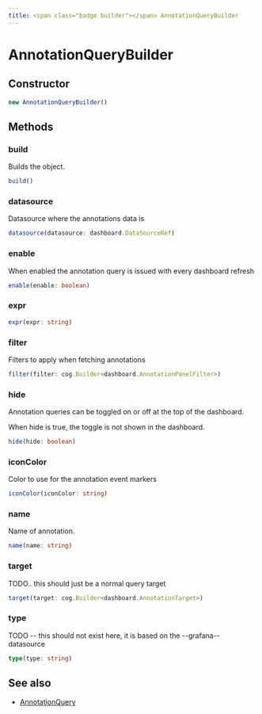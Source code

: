 ```yaml
---
title: <span class="badge builder"></span> AnnotationQueryBuilder
---
```

# <span class="badge builder"></span> AnnotationQueryBuilder

## Constructor

```typescript
new AnnotationQueryBuilder()
```
## Methods

### <span class="badge object-method"></span> build

Builds the object.

```typescript
build()
```

### <span class="badge object-method"></span> datasource

Datasource where the annotations data is

```typescript
datasource(datasource: dashboard.DataSourceRef)
```

### <span class="badge object-method"></span> enable

When enabled the annotation query is issued with every dashboard refresh

```typescript
enable(enable: boolean)
```

### <span class="badge object-method"></span> expr

```typescript
expr(expr: string)
```

### <span class="badge object-method"></span> filter

Filters to apply when fetching annotations

```typescript
filter(filter: cog.Builder<dashboard.AnnotationPanelFilter>)
```

### <span class="badge object-method"></span> hide

Annotation queries can be toggled on or off at the top of the dashboard.

When hide is true, the toggle is not shown in the dashboard.

```typescript
hide(hide: boolean)
```

### <span class="badge object-method"></span> iconColor

Color to use for the annotation event markers

```typescript
iconColor(iconColor: string)
```

### <span class="badge object-method"></span> name

Name of annotation.

```typescript
name(name: string)
```

### <span class="badge object-method"></span> target

TODO.. this should just be a normal query target

```typescript
target(target: cog.Builder<dashboard.AnnotationTarget>)
```

### <span class="badge object-method"></span> type

TODO -- this should not exist here, it is based on the --grafana-- datasource

```typescript
type(type: string)
```

## See also

 * <span class="badge object-type-interface"></span> [AnnotationQuery](./object-AnnotationQuery.md)
